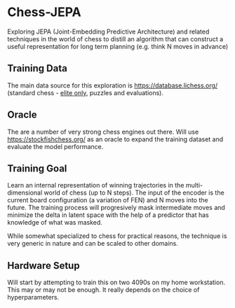 # Chess-JEPA 
Exploring JEPA (Joint-Embedding Predictive Architecture) and related techniques in the world of chess to distill an algorithm that can construct a useful representation for long term planning (e.g. think N moves in advance)

## Training Data

The main data source for this exploration is https://database.lichess.org/ (standard chess - [elite only](https://database.nikonoel.fr/), puzzles and evaluations).

## Oracle

The are a number of very strong chess engines out there. Will use https://stockfishchess.org/ as an oracle to expand the training dataset and evaluate the model performance.

## Training Goal

Learn an internal representation of winning trajectories in the multi-dimensional world of chess (up to N steps). The input of the encoder is the current board configuration (a variation of FEN) and N moves into the future. The training process will progresively mask intermediate moves and minimize the delta in latent space with the help of a predictor that has knowledge of what was masked.

While somewhat specialized to chess for practical reasons, the technique is very generic in nature and can be scaled to other domains.

## Hardware Setup

Will start by attempting to train this on two 4090s on my home workstation. This may or may not be enough. It really depends on the choice of hyperparameters.
